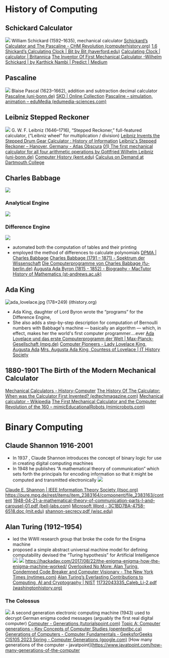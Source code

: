 # History of Computing
## Schickard Calculator
![](https://images.computerhistory.org/revonline/images/b1626.01p-03-06.jpg?w=600)
William Schickard (1592–1635), mechanical calculator
[Schickard’s Calculator and The Pascaline - CHM Revolution (computerhistory.org)](https://www.computerhistory.org/revolution/calculators/1/47)
[1.6 Shickard’s Calculating Clock | Bit by Bit (haverford.edu)](http://ds-wordpress.haverford.edu/bitbybit/bit-by-bit-contents/chapter-one/1-6-shickards-calculating-clock/)
[Calculating Clock | calculator | Britannica](https://www.britannica.com/technology/Calculating-Clock)
[The Inventor Of First Mechanical Calculator -Wilhelm Schickard | by Karthick Nambi | Predict | Medium](https://medium.com/predict/the-inventor-of-first-mechanical-calculator-wilhelm-schickard-2c1145733d61)
## Pascaline
![](https://www.arithmeum.uni-bonn.de/fileadmin/arithinventory/bilder/large/FDM9665/P1020780a.jpg)
Blaise Pascal (1623–1662), addition and subtraction decimal calculator
[Pascaline (uni-bonn.de)](https://www.arithmeum.uni-bonn.de/sammlungen/rechnen-einst/objekt.html?tx_arithinventory[object]=16461)
[SKD | Online Collection](https://skd-online-collection.skd.museum/Details/Index/305712)
[Pascaline – simulation, animation – eduMedia (edumedia-sciences.com)](https://www.edumedia-sciences.com/de/media/333-pascaline)
## Leibniz Stepped Reckoner
![](https://www.hannover.de/var/storage/images/_aliases/full/media/01-data-neu/bilder/redaktion-hannover.de/portale/leibnizjahr/rechenmaschine-pano/12515698-1-ger-DE/Rechenmaschine-Pano.jpg)
G. W. F. Leibniz (1646–1716), “Stepped Reckoner,” full-featured calculator,  (“Leibniz wheel” for multiplication / division)
[Leibniz Invents the Stepped Drum Gear Calculator : History of Information](https://www.historyofinformation.com/detail.php?id=394)
[Leibniz's Stepped Reckoner – Hanover, Germany - Atlas Obscura](https://www.atlasobscura.com/places/leibnizs-stepped-reckoner)
[01) The first mechanical calculator for all four arithmetic operations by Gottfried Wilhelm Leibniz (uni-bonn.de)](https://www.arithmeum.uni-bonn.de/en/collection/exhibit-of-the-month/archive/01-the-first-mechanical-calculator-for-all-four-arithmetic-operations-by-gottfried-wilhelm-leibniz.html)
[Computer History (kent.edu)](https://www.cs.kent.edu/~rothstei/10051/HistoryPt2.htm)
[Calculus on Demand at Dartmouth College](https://math.dartmouth.edu/~m3cod/index.htm)
## Charles Babbage
![](https://images-wixmp-ed30a86b8c4ca887773594c2.wixmp.com/f/7b394eb3-2a1d-41c4-a232-a4d4ea872313/dcu3n6m-d898b9c9-0132-4578-b4ed-4a7b0b2cd826.jpg?token=eyJ0eXAiOiJKV1QiLCJhbGciOiJIUzI1NiJ9.eyJzdWIiOiJ1cm46YXBwOjdlMGQxODg5ODIyNjQzNzNhNWYwZDQxNWVhMGQyNmUwIiwiaXNzIjoidXJuOmFwcDo3ZTBkMTg4OTgyMjY0MzczYTVmMGQ0MTVlYTBkMjZlMCIsIm9iaiI6W1t7InBhdGgiOiJcL2ZcLzdiMzk0ZWIzLTJhMWQtNDFjNC1hMjMyLWE0ZDRlYTg3MjMxM1wvZGN1M242bS1kODk4YjljOS0wMTMyLTQ1NzgtYjRlZC00YTdiMGIyY2Q4MjYuanBnIn1dXSwiYXVkIjpbInVybjpzZXJ2aWNlOmZpbGUuZG93bmxvYWQiXX0.KJ2YGoI8dvL4QzOphHxlOq-oXG0PXKWjnKHoeeqw774)
### Analytical Engine
![](https://upload.wikimedia.org/wikipedia/commons/c/cc/Babbages_Analytical_Engine%2C_1834-1871._%289660574685%29.jpg)

### Difference Engine
![](https://scikey-wowprod-mumbaisouth.s3.amazonaws.com/upload/photos/2021/06/hiQcQ9KWVxcTRn13jIkn_21_c19246dbb4119b5f5eaa8e2a3102b202_image.jpeg)
-   automated both the computation of tables and their printing  
-   employed the method of differences to calculate polynomials
[DPMA | Charles Babbage](https://www.dpma.de/dpma/veroeffentlichungen/meilensteine/computer-pioniere/babbage/index.html)
[Charles Babbage (1791 – 1871) - Spektrum der Wissenschaft](https://www.spektrum.de/wissen/charles-babbage-1791-1871/1129852)
[Die Computerprogramme von Charles Babbage (fu-berlin.de)](https://www.mi.fu-berlin.de/inf/groups/ag-ki/publications/Computerprogramme-Babbage/Computer-Programme-von-Babbage.pdf)
[Augusta Ada Byron (1815 - 1852) - Biography - MacTutor History of Mathematics (st-andrews.ac.uk)](https://mathshistory.st-andrews.ac.uk/Biographies/Lovelace/)
## Ada King
![ada_lovelace.jpg (178×249) (ithistory.org)](https://www.ithistory.org/sites/default/files/honor-roll/ada_lovelace.jpg)
-   Ada King, daughter of Lord Byron wrote the “programs” for the Difference Engine,  
-   She also adds a step-by-step description for computation of Bernoulli numbers with Babbage's machine — basically an algorithm — which, in effect, makes her the world's first computer programmer….ever
[Ada Lovelace und das erste Computerprogramm der Welt | Max-Planck-Gesellschaft (mpg.de)](https://www.mpg.de/frauen-in-der-forschung/ada-lovelace)
[Computer Pioneers - Lady Lovelace King, Augusta Ada](https://history.computer.org/pioneers/king.html)
[Mrs. Augusta Ada King, Countess of Lovelace | IT History Society](https://www.ithistory.org/honor-roll/mrs-augusta-ada-king-countess-lovelace)
## 1880-1901 The Birth of the Modern Mechanical Calculator
[Mechanical Calculators - History-Computer](https://history-computer.com/mechanical-calculators/)
[The History Of The Calculator: When was the Calculator First Invented? (edtechmagazine.com)](https://edtechmagazine.com/k12/article/2012/11/calculating-firsts-visual-history-calculators)
[Mechanical calculator - Wikipedia](https://en.wikipedia.org/wiki/Mechanical_calculator)
[The First Mechanical Calculator and the Computer Revolution of the 160 – mimicEducationalRobots (mimicrobots.com)](https://mimicrobots.com/pages/the-first-mechanical-calculator-and-the-computer-revolution-of-the-1600s)
# Binary Computing
## Claude Shannon 1916-2001
-   In  1937 , Claude Shannon introduces the concept of binary logic for use in creating digital computing machines
- In 1948 he publishes “A mathematical theory of communication” which sets forth the principals for encoding information so that it might be computed and transmitted electronically
![](https://upload.wikimedia.org/wikipedia/commons/a/ae/Shannon-Weaver_model_of_communication.svg)

[Claude E. Shannon | IEEE Information Theory Society (itsoc.org)](https://www.itsoc.org/about/shannon)
https://pure.mpg.de/rest/items/item_2383164/component/file_2383163/content
[1948-04-21-a-mathematical-theory-of-communication-parts-I-and–carousel-01.pdf (bell-labs.com)](https://www.bell-labs.com/claude-shannon/assets/images/discoveries/1948-04-21-a-mathematical-theory-of-communication-parts-I-and%E2%80%93carousel-01.pdf)
[Microsoft Word - 3C1BD7BA-4758-6518.doc (mit.edu)](https://web.mit.edu/6.933/www/Fall2001/Shannon1.pdf)
[shannon-secrecy.pdf (wisc.edu)](https://pages.cs.wisc.edu/~rist/642-spring-2014/shannon-secrecy.pdf)
## Alan Turing (1912–1954)
-   led the WWII research group that broke the code for the Enigma machine
-   proposed a simple abstract universal machine model for defining computability
devised the “Turing hypothesis” for Artificial Intelligence
![](https://upload.wikimedia.org/wikipedia/commons/b/bd/Enigma_%28crittografia%29_-_Museo_scienza_e_tecnologia_Milano.jpg)
![](https://hackaday.com/wp-content/uploads/2017/08/enigma.jpg?w=800)
https://hackaday.com/2017/08/22/the-enigma-enigma-how-the-enigma-machine-worked/
[Overlooked No More: Alan Turing, Condemned Code Breaker and Computer Visionary - The New York Times (nytimes.com)](https://www.nytimes.com/2019/06/05/obituaries/alan-turing-overlooked.html)
[Alan Turing’s Everlasting Contributions to Computing, AI and Cryptography | NIST](https://www.nist.gov/blogs/taking-measure/alan-turings-everlasting-contributions-computing-ai-and-cryptography)
[11732043335_Caleb_Li-2.pdf (washingtonhistory.org)](https://www.washingtonhistory.org/wp-content/uploads/2020/06/11732043335_Caleb_Li-2.pdf)
### The Colossus
![](https://upload.wikimedia.org/wikipedia/commons/e/e4/Frontal_view_of_the_reconstructed_Colossus_at_The_National_Museum_of_Computing%2C_Bletchley_Park.jpg)
A second generation electronic computing machine (1943) used to decrypt German enigma coded messages (arguably the first real digital computer)
[Computer - Generations (tutorialspoint.com)](https://www.tutorialspoint.com/computer_fundamentals/computer_generations.htm)
[Topic A: Computer generations – Key Concepts of Computer Studies (opentextbc.ca)](https://opentextbc.ca/computerstudies/chapter/classification-of-generations-of-computers/)
[Generations of Computers - Computer Fundamentals - GeeksforGeeks](https://www.geeksforgeeks.org/generations-of-computers-computer-fundamentals/)
[CIS105 2023 Spring - Computer Generations (google.com)](https://sites.google.com/site/cis105portfolios/history/generations)
[How many generations of the computer - javatpoint](https://www.javatpoint.com/how-many-generations-of-the-computer